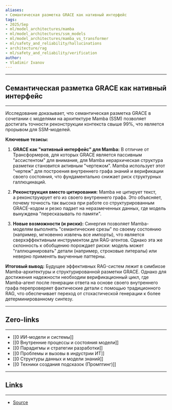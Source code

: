 ```yaml
---
aliases: 
- Семантическая разметка GRACE как нативный интерфейс
tags:
- 2025/Sep
- ml/model_architectures/mamba
- ml/model_architectures/ssm_models
- ml/model_architectures/mamba_vs_transformer
- ml/safety_and_reliability/hallucinations
- architecture/rag
- ml/safety_and_reliability/verification
author:
- Vladimir Ivanov
---
```

-----
##  Семантическая разметка GRACE как нативный интерфейс 
-----
Исследование доказывает, что семантическая разметка GRACE в сочетании с моделями на архитектуре Mamba (SSM) позволяет достигать точности реконструкции контекста свыше 99%, что является прорывом для SSM-моделей.

**Ключевые тезисы:**

1. **GRACE как "нативный интерфейс" для Mamba:** В отличие от Трансформеров, для которых GRACE является пассивным "ассистентом" для внимания, для Mamba иерархическая структура разметки становится активным "чертежом". Mamba использует этот "чертеж" для построения внутреннего графа знаний и верификации своего состояния, что фундаментально снижает риск структурных галлюцинаций.
    
2. **Реконструкция вместо цитирования:** Mamba не цитирует текст, а реконструирует его из своего внутреннего графа. Это объясняет, почему точность так высока при работе со структурированным GRACE-кодом и резко падает на неразмеченных данных, где модель вынуждена "пересказывать по памяти".
    
3. **Новые возможности (и риски):** Синергия позволяет Mamba-моделям выполнять "семантические срезы" по своему состоянию (например, мгновенно извлечь все импорты), что является сверхэффективным инструментом для RAG-агентов. Однако эта же склонность к обобщению порождает риски: модель может "галлюцинировать" детали (например, строковые литералы) или неверно применять выученные паттерны.
    

**Итоговый вывод:** Будущее эффективных RAG-систем лежит в симбиозе Mamba-архитектуры и структурированной разметки GRACE. Однако для достижения надежности необходим верификационный цикл, где Mamba-агент после генерации ответа на основе своего внутреннего графа перепроверяет фактические детали с помощью традиционного RAG, что обеспечивает переход от стохастической генерации к более детерминированному синтезу.

---
## Zero-links
---
- [[0 ИИ-модели и системы]]
- [[0 Внутренние процессы и состояния модели]]
- [[0 Парадигмы и стратегии разработки]]
- [[0 Проблемы и вызовы в индустрии ИТ]]
- [[0 Структуры данных и модели знаний]]
- [[0 Техники создания подсказок (Промптинг)]]

---
## Links
---
- [Source](https://vk.com/@turboplanner-semanticheskaya-razmetka-grace-kak-nativnyi-interfeis-dlya-m)